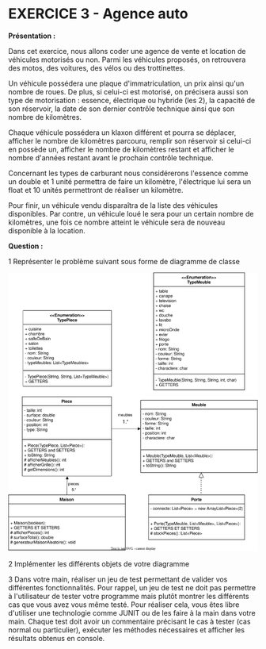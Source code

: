 # EXERCICE 3 - Agence auto
 
**Présentation :**

Dans cet exercice, nous allons coder une agence de vente et location de véhicules motorisés ou non. Parmi les véhicules proposés, on retrouvera des motos, des voitures, des vélos ou des trottinettes. 

Un véhicule possédera une plaque d'immatriculation, un prix ainsi qu'un nombre de roues. De plus, si celui-ci est motorisé, on précisera aussi son type de motorisation : essence, électrique ou hybride (les 2), la capacité de son réservoir, la date de son dernier contrôle technique ainsi que son
nombre de kilomètres.

Chaque véhicule possédera un klaxon différent et pourra se déplacer, afficher le nombre de kilomètres parcouru, remplir son réservoir si celui-ci en possède un, afficher le nombre de kilomètres restant et afficher le nombre d'années restant avant le prochain contrôle technique.

Concernant les types de carburant nous considérerons l'essence comme un double et 1 unité permettra de faire un kilomètre, l'électrique lui sera un float et 10 unités permettront de réaliser un kilomètre.

Pour finir, un véhicule vendu disparaîtra de la liste des véhicules disponibles. Par contre, un véhicule loué le sera pour un certain nombre de kilomètres, une fois ce nombre atteint le véhicule sera de nouveau disponible à la location.

**Question :**

1 Représenter le problème suivant sous forme de diagramme de classe

![diagramme de classe](assets/diagramme_de_classe.drawio.svg)

2 Implémenter les différents objets de votre diagramme

3 Dans votre main, réaliser un jeu de test permettant de valider vos différentes fonctionnalités. Pour rappel, un jeu de test ne doit pas permettre à l'utilisateur de tester votre programme mais plutôt montrer les différents cas que vous avez vous même testé. Pour réaliser cela, vous êtes libre d'utiliser une technologie comme JUNIT ou de les faire à la main dans votre main. Chaque test doit avoir un commentaire précisant le cas à tester (cas normal ou particulier), exécuter les méthodes nécessaires et afficher les résultats obtenus en console.
